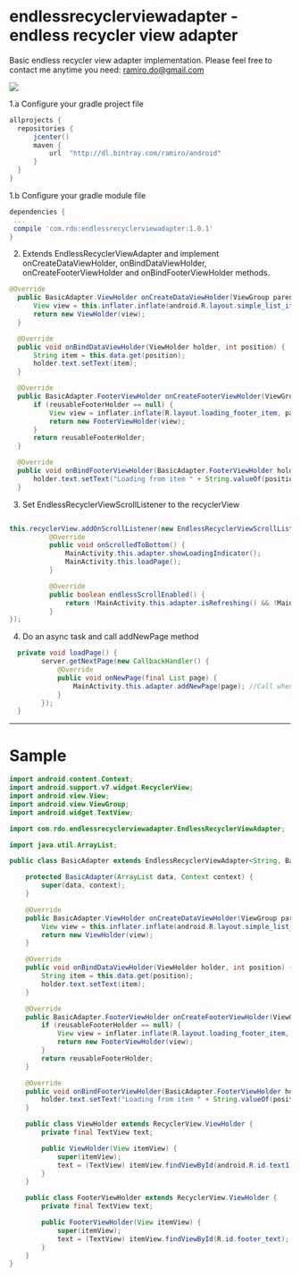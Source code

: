 # endlessrecyclerviewadapter - endless recycler view adapter
Basic endless recycler view adapter implementation. Please feel free to contact me anytime you need: ramiro.do@gmail.com

![](https://github.com/ramirodo/endless-recycler-view-adapter/blob/master/preview.gif)

1.a Configure your gradle project file 
  ```groovy
  allprojects {
    repositories {
        jcenter()
        maven {
            url  "http://dl.bintray.com/ramiro/android"
        }
    }
  }
  ```
1.b Configure your gradle module file
  ```groovy
dependencies {
   ...
   compile 'com.rdo:endlessrecyclerviewadapter:1.0.1'
}
  ```
  
2. Extends EndlessRecyclerViewAdapter and implement onCreateDataViewHolder, onBindDataViewHolder, onCreateFooterViewHolder and onBindFooterViewHolder methods.
  ```java
  @Override
    public BasicAdapter.ViewHolder onCreateDataViewHolder(ViewGroup parent, int viewType) {
        View view = this.inflater.inflate(android.R.layout.simple_list_item_1, parent, false);
        return new ViewHolder(view);
    }

    @Override
    public void onBindDataViewHolder(ViewHolder holder, int position) {
        String item = this.data.get(position);
        holder.text.setText(item);
    }

    @Override
    public BasicAdapter.FooterViewHolder onCreateFooterViewHolder(ViewGroup parent, BasicAdapter.FooterViewHolder reusableFooterHolder) {
        if (reusableFooterHolder == null) {
            View view = inflater.inflate(R.layout.loading_footer_item, parent, false);
            return new FooterViewHolder(view);
        }
        return reusableFooterHolder;
    }

    @Override
    public void onBindFooterViewHolder(BasicAdapter.FooterViewHolder holder, int position) {
        holder.text.setText("Loading from item " + String.valueOf(position));
    }
  ```
3. Set EndlessRecyclerViewScrollListener to the recyclerView

  ```java
  
  this.recyclerView.addOnScrollListener(new EndlessRecyclerViewScrollListener() {
            @Override
            public void onScrolledToBottom() {
                MainActivity.this.adapter.showLoadingIndicator();
                MainActivity.this.loadPage();
            }

            @Override
            public boolean endlessScrollEnabled() {
                return !MainActivity.this.adapter.isRefreshing() && !MainActivity.this.server.lastPageReached(); //Your flag used to check if there are more pages available
            }
  });
  ```
  
4. Do an async task and call addNewPage method
```java 
  private void loadPage() {
        server.getNextPage(new CallbackHandler() {
            @Override
            public void onNewPage(final List page) {
                MainActivity.this.adapter.addNewPage(page); //Call when the loading task finishes
            }
        });
  }
```

--------
# Sample
```java
import android.content.Context;
import android.support.v7.widget.RecyclerView;
import android.view.View;
import android.view.ViewGroup;
import android.widget.TextView;

import com.rdo.endlessrecyclerviewadapter.EndlessRecyclerViewAdapter;

import java.util.ArrayList;

public class BasicAdapter extends EndlessRecyclerViewAdapter<String, BasicAdapter.ViewHolder, BasicAdapter.FooterViewHolder> {

    protected BasicAdapter(ArrayList data, Context context) {
        super(data, context);
    }

    @Override
    public BasicAdapter.ViewHolder onCreateDataViewHolder(ViewGroup parent, int viewType) {
        View view = this.inflater.inflate(android.R.layout.simple_list_item_1, parent, false);
        return new ViewHolder(view);
    }

    @Override
    public void onBindDataViewHolder(ViewHolder holder, int position) {
        String item = this.data.get(position);
        holder.text.setText(item);
    }

    @Override
    public BasicAdapter.FooterViewHolder onCreateFooterViewHolder(ViewGroup parent, BasicAdapter.FooterViewHolder reusableFooterHolder) {
        if (reusableFooterHolder == null) {
            View view = inflater.inflate(R.layout.loading_footer_item, parent, false);
            return new FooterViewHolder(view);
        }
        return reusableFooterHolder;
    }

    @Override
    public void onBindFooterViewHolder(BasicAdapter.FooterViewHolder holder, int position) {
        holder.text.setText("Loading from item " + String.valueOf(position));
    }

    public class ViewHolder extends RecyclerView.ViewHolder {
        private final TextView text;

        public ViewHolder(View itemView) {
            super(itemView);
            text = (TextView) itemView.findViewById(android.R.id.text1);
        }
    }

    public class FooterViewHolder extends RecyclerView.ViewHolder {
        private final TextView text;

        public FooterViewHolder(View itemView) {
            super(itemView);
            text = (TextView) itemView.findViewById(R.id.footer_text);
        }
    }
}

```
